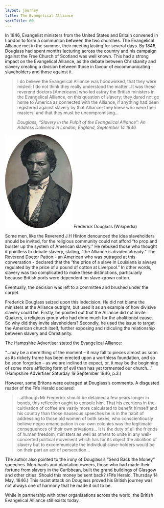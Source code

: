 ```yaml
---
layout: journey
title: The Evangelical Alliance
sortTitle: 60
---
```


In 1846, Evangelist ministers from the United States and Britain convened in London to form a communion between the two churches. The Evangelical Alliance met in the summer, their meeting lasting for several days. By 1846, Douglass had spent months lecturing across the country and his campaign against the Free Church of Scotland was well known. This had a strong impact on the Evangelical Alliance, as the debate between Christianity and slavery creating a division between those in favour of excommunicating slaveholders and those against it. 

>I do believe the Evangelical Alliance was hoodwinked, that they were misled; I do not think they really understood the matter...It was these reverend doctors [Americans] who led astray the British ministers in the Evangelical Alliance, on this question of slavery; they dared not go home to America as connected with the Alliance, if anything had been registered against slavery by that Alliance; they knew who were their masters, and that they must be uncompromising…
> <footer><cite>Douglass, “Slavery in the Pulpit of the Evangelical Alliance”: An Address Delivered in London, England, September 14 1846</cite></footer>

![Picture of Douglass](/img/Douglasslate1840s.png)
<span class="caption text-muted">Frederick Douglass (Wikipedia)</span>

Some men, like the Reverend J.H Hinton denounced the idea slaveholders should be invited, for the religious community could not afford “to prop and bolster up the system of American slavery.” He rebuked those who thought it pointless to debate slavery, stating, “the Alliance is divided already.” The Reverend Doctor Patton - an American who was outraged at this conversation - declared that the “the price of a slave in Louisiana is always regulated by the price of a pound of cotton at Liverpool.” In other words, slavery was too complicated to make these distinctions, particularly because British ports were dependent on slave-grown cotton.

Eventually, the decision was left to a committee and brushed under the carpet.  

Frederick Douglass seized upon this indecision. He did not blame the ministers at the Alliance outright, but used it as an example of how divisive slavery could be. Firstly, he pointed out that the Alliance did not invite Quakers, a religious group who had done much for the abolitionist cause. So why did they invite slaveholders? Secondly, he used the issue to target the American church itself, further exposing and ridiculing the relationship between slavery and Christianity.

The Hampshire Advertiser stated the Evangelical Alliance:

 “…may be a mere thing of the moment – it may fall to pieces almost as soon as its rickety frame has been erected upon a worthless foundation, and so be soon forgotten – as we are inclined to expect, or, it may be the beginning of some more afflicting form of evil than has yet tormented our church…” (Hampshire Advertiser Saturday 19 September 1846, p.3.)

However, some Britons were outraged at Douglass’s comments. A disgusted reader of the Fife Herald declared:

>…although Mr Frederick should be detained a few years longer in bonds, this reflection ought to console him. That his exertions in the cultivation of coffee are vastly more calculated to benefit himself and his country than those nauseous speeches he is in the habit of addressing to those old women of both sexes, who conscientiously believe negro emancipation in our own colonies was the legitimate consequences of their own privations... It is the duty of all the friends of human freedom, ministers as well as others to unite in any well-concerted political movement which has for its object the abolition of slavery but to excommunicate the individual slave-holders would be on their part an act of persecution…

The author also pointed to the irony of Douglass’s “Send Back the Money” speeches. Merchants and plantation owners, those who had made their fortune from slavery in the Caribbean, built the grand buildings of Glasgow and other cities. Should this money be sent back? (Fife Herald, Thursday 14 May, 1846.) This racist attack on Douglass proved his British journey was not always one of harmony that he made it out to be.

While in partnership with other organisations across the world, the British Evangelical Alliance still exists today.



